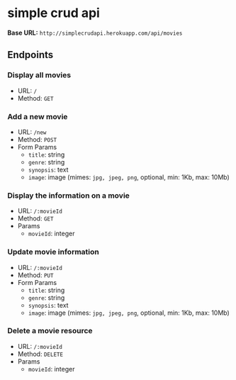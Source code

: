 # simple crud api

**Base URL:** `http://simplecrudapi.herokuapp.com/api/movies`

## Endpoints

### Display all movies
* URL: `/`
* Method: `GET`

### Add a new movie
* URL: `/new`
* Method: `POST`
* Form Params
    * `title`: string
    * `genre`: string
    * `synopsis`: text
    * `image`: image (mimes: `jpg, jpeg, png`, optional, min: 1Kb, max: 10Mb)

### Display the information on a movie
* URL: `/:movieId`
* Method: `GET`
* Params
    * `movieId`: integer

### Update movie information
* URL: `/:movieId`
* Method: `PUT`
* Form Params
    * `title`: string
    * `genre`: string
    * `synopsis`: text
    * `image`: image (mimes: `jpg, jpeg, png`, optional, min: 1Kb, max: 10Mb)

### Delete a movie resource
* URL: `/:movieId`
* Method: `DELETE`
* Params
    * `movieId`: integer

